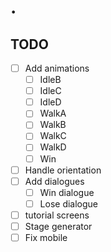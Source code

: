 # .

## TODO

- [ ] Add animations
  - [ ] IdleB
  - [ ] IdleC
  - [ ] IdleD
  - [ ] WalkA
  - [ ] WalkB
  - [ ] WalkC
  - [ ] WalkD
  - [ ] Win
- [ ] Handle orientation
- [ ] Add dialogues
  - [ ] Win dialogue
  - [ ] Lose dialogue
- [ ] tutorial screens
- [ ] Stage generator
- [ ] Fix mobile